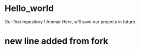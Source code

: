# Hello_world
Our first repository !
Ammar Here, w'll save our projects in future.
# new line added from fork 
